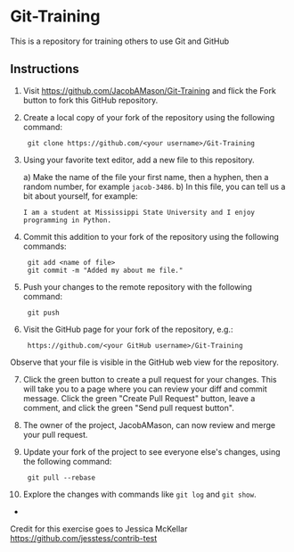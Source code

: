 # Git-Training
This is a repository for training others to use Git and GitHub

## Instructions

1. Visit https://github.com/JacobAMason/Git-Training and flick the Fork
button to fork this GitHub repository.

2. Create a local copy of your fork of the repository using the following command:

        git clone https://github.com/<your username>/Git-Training

3. Using your favorite text editor, add a new file to this repository.

    a) Make the name of the file your first name, then a hyphen, then a random
       number, for example `jacob-3486`.
    b) In this file, you can tell us a bit about yourself, for example:

       I am a student at Mississippi State University and I enjoy programming in Python.

4. Commit this addition to your fork of the repository using the following commands:

        git add <name of file>
        git commit -m "Added my about me file."

5. Push your changes to the remote repository with the following command:

        git push

6. Visit the GitHub page for your fork of the repository, e.g.:

        https://github.com/<your GitHub username>/Git-Training

 Observe that your file is visible in the GitHub web view for the repository.

7. Click the green button to create a pull request for your changes. This will
take you to a page where you can review your diff and commit message. Click the
green "Create Pull Request" button, leave a comment, and click the green "Send
pull request button".

8. The owner of the project, JacobAMason, can now review and merge your pull
request.

9. Update your fork of the project to see everyone else's changes, using the
following command:

        git pull --rebase

10. Explore the changes with commands like `git log` and `git show`.

-
Credit for this exercise goes to Jessica McKellar https://github.com/jesstess/contrib-test

